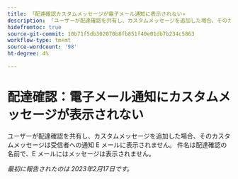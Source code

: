 ```yaml
---
title: 「配達確認カスタムメッセージが電子メール通知に表示されない»
description: 「ユーザーが配達確認を共有し、カスタムメッセージを追加した場合、そのカスタムメッセージは受信者への通知 E メールに表示されません。 件名は配達確認の名前で、メールにはメッセージが表示されません。」
hidefromtoc: true
source-git-commit: 10b71f5db302070b8fb851f40e01db7b234c5863
workflow-type: tm+mt
source-wordcount: '98'
ht-degree: 4%

---
```



# 配達確認：電子メール通知にカスタムメッセージが表示されない

ユーザーが配達確認を共有し、カスタムメッセージを追加した場合、そのカスタムメッセージは受信者への通知 E メールに表示されません。 件名は配達確認の名前で、E メールにはメッセージは表示されません。

_最初に報告されたのは 2023年2月17日です。_

